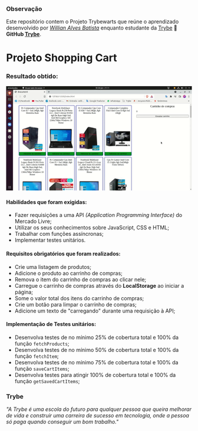 ### Observação

Este repositório contem o Projeto Trybewarts que reúne o aprendizado desenvolvido por _[Willian Alves Batista](https://www.linkedin.com/in/willian-alves-batista-60aa6a180/)_ enquanto estudante da [Trybe](https://www.betrybe.com/) :rocket:
**GitHub [Trybe](https://github.com/tryber)**.

# Projeto Shopping Cart
### Resultado obtido:
![](./ShoppingCart.gif)

#### Habilidades que foram exigidas:

  - Fazer requisições a uma API *(Application Programming Interface)* do Mercado Livre;
  - Utilizar os seus conhecimentos sobre JavaScript, CSS e HTML;
  - Trabalhar com funções assíncronas;
  - Implementar testes unitários.

#### Requisitos obrigatórios que foram realizados:

  - Crie uma listagem de produtos;
  - Adicione o produto ao carrinho de compras;
  - Remova o item do carrinho de compras ao clicar nele;
  - Carregue o carrinho de compras através do **LocalStorage** ao iniciar a página;
  - Some o valor total dos itens do carrinho de compras;
  - Crie um botão para limpar o carrinho de compras;
  - Adicione um texto de "carregando" durante uma requisição à API;
  
 #### Implementação de Testes unitários:
 
  - Desenvolva testes de no mínimo 25% de cobertura total e 100% da função `fetchProducts`;
  - Desenvolva testes de no mínimo 50% de cobertura total e 100% da função `fetchItem`;
  - Desenvolva testes de no mínimo 75% de cobertura total e 100% da função `saveCartItems`;
  - Desenvolva testes para atingir 100% de cobertura total e 100% da função `getSavedCartItems`;
  
### Trybe

_"A Trybe é uma escola do futuro para qualquer pessoa que queira melhorar de vida e construir uma carreira de sucesso em tecnologia, onde a pessoa só paga quando conseguir um bom trabalho."_

